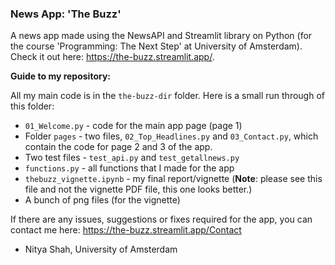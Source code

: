 ### News App: 'The Buzz'

A news app made using the NewsAPI and Streamlit library on Python (for the course 'Programming: The Next Step' at University of Amsterdam). Check it out here: https://the-buzz.streamlit.app/.

__Guide to my repository:__

All my main code is in the `the-buzz-dir` folder. Here is a small run through of this folder:

* `01_Welcome.py` - code for the main app page (page 1)
* Folder `pages` - two files, `02_Top_Headlines.py` and `03_Contact.py`, which contain the code for page 2 and 3 of the app.
* Two test files - `test_api.py` and `test_getallnews.py`
* `functions.py` - all functions that I made for the app
* `thebuzz_vignette.ipynb` - my final report/vignette (__Note__: please see this file and not the vignette PDF file, this one looks better.)
* A bunch of png files (for the vignette)

If there are any issues, suggestions or fixes required for the app, you can contact me here: https://the-buzz.streamlit.app/Contact

- Nitya Shah,
University of Amsterdam